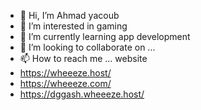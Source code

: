 - 👋 Hi, I’m Ahmad yacoub
- 👀 I’m interested in gaming 
- 🌱 I’m currently learning app development
- 💞️ I’m looking to collaborate on ...
- 📫 How to reach me ... website
-  https://wheeeze.host/ 
- https://wheeeze.com/
- https://dggash.wheeeze.host/

<!---
dggash11/dggash11 is a ✨ special ✨ repository because its `README.md` (this file) appears on your GitHub profile.
You can click the Preview link to take a look at your changes.
--->
